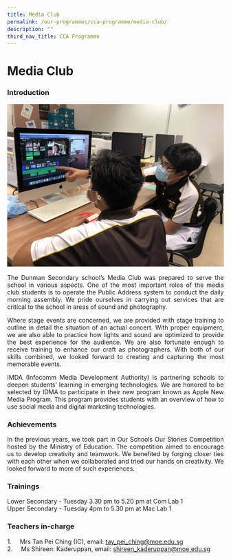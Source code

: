 ```yaml
---
title: Media Club
permalink: /our-programmes/cca-programme/media-club/
description: ""
third_nav_title: CCA Programme
---
```



# Media Club

### Introduction

![](/images/Student%20Development%20Programme/CCA%20Programme/Clubs%20&%20Societies/IMG_0682.jpg)

<p style="text-align: justify;">The Dunman Secondary school’s Media Club was prepared to serve the school in various aspects. One of the most important roles of the media club students is to operate the Public Address system to conduct the daily morning assembly. We pride ourselves in carrying out services that are critical to the school in areas of sound and photography. </p>

<p style="text-align: justify;">Where stage events are concerned, we are provided with stage training to outline in detail the situation of an actual concert. With proper equipment, we are also able to practice how lights and sound are optimized to provide the best experience for the audience. We are also fortunate enough to receive training to enhance our craft as photographers. With both of our skills combined, we looked forward to creating and capturing the most memorable events. </p>

<p style="text-align: justify;">IMDA (Infocomm Media Development Authority) is partnering schools to deepen students’ learning in emerging technologies. We are honored to be selected by IDMA to participate in their new program known as Apple New Media Program. This program provides students with an overview of how to use social media and digital marketing technologies.</p>

### Achievements

<p style="text-align: justify;">In the previous years, we took part in Our Schools Our Stories Competition hosted by the Ministry of Education. The competition aimed to encourage us to develop creativity and teamwork. We benefited by forging closer ties with each other when we collaborated and tried our hands on creativity. We looked forward to more of such experiences.</p>

### Trainings

Lower Secondary - Tuesday 3.30 pm to 5.20 pm at Com Lab 1   
Upper Secondary - Tuesday 4pm to 5.30 pm at Mac Lab 1

### Teachers in-charge

1.     Mrs Tan Pei Ching (IC), email: [tay\_pei\_ching@moe.edu.sg](mailto:tay_pei_ching@moe.edu.sg)   
2.     Ms Shireen: Kaderuppan, email: [shireen\_kaderuppan@moe.edu.sg](mailto:shireen_kaderuppan@moe.edu.sg)